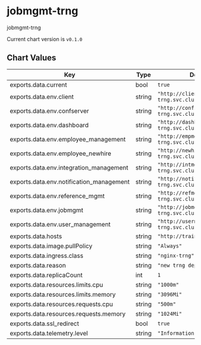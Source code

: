 jobmgmt-trng
================
jobmgmt-trng

Current chart version is `v0.1.0`





## Chart Values

| Key | Type | Default | Description |
|-----|------|---------|-------------|
| exports.data.current | bool | `true` |  |
| exports.data.env.client | string | `"http://client.backend-trng.svc.cluster.local:8802"` |  |
| exports.data.env.confserver | string | `"http://confserver.backend-trng.svc.cluster.local:4000"` |  |
| exports.data.env.dashboard | string | `"http://dashboard.backend-trng.svc.cluster.local:8808"` |  |
| exports.data.env.employee_management | string | `"http://empmgmt.backend-trng.svc.cluster.local:8803"` |  |
| exports.data.env.employee_newhire | string | `"http://newhire.backend-trng.svc.cluster.local:8806"` |  |
| exports.data.env.integration_management | string | `"http://intmgmt.backend-trng.svc.cluster.local:8810"` |  |
| exports.data.env.notification_management | string | `"http://notifymgmt.backend-trng.svc.cluster.local:8807"` |  |
| exports.data.env.reference_mgmt | string | `"http://refmgmt.backend-trng.svc.cluster.local:8804"` |  |
| exports.data.env.jobmgmt | string | `"http://jobmgmt.backend-trng.svc.cluster.local:8814"` |  |
| exports.data.env.user_management | string | `"http://usermgmt.backend-trng.svc.cluster.local:8801"` |  |
| exports.data.hosts | string | `"http://train.mybbsi.com"` |  |
| exports.data.image.pullPolicy | string | `"Always"` |  |
| exports.data.ingress.class | string | `"nginx-trng"` |  |
| exports.data.reason | string | `"new trng deploy"` |  |
| exports.data.replicaCount | int | `1` |  |
| exports.data.resources.limits.cpu | string | `"1000m"` |  |
| exports.data.resources.limits.memory | string | `"3096Mi"` |  |
| exports.data.resources.requests.cpu | string | `"500m"` |  |
| exports.data.resources.requests.memory | string | `"1024Mi"` |  |
| exports.data.ssl_redirect | bool | `true` |  |
| exports.data.telemetry.level | string | `"Information"` |  |
